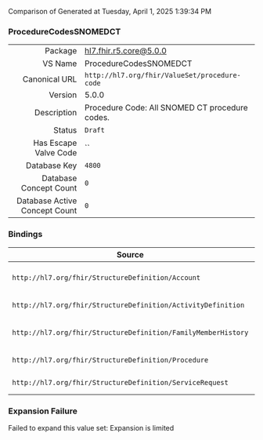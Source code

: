 Comparison of 
Generated at Tuesday, April 1, 2025 1:39:34 PM

### ProcedureCodesSNOMEDCT

|      |     |
| ---: | --- |
| Package | hl7.fhir.r5.core@5.0.0 |
| VS Name | ProcedureCodesSNOMEDCT |
| Canonical URL | `http://hl7.org/fhir/ValueSet/procedure-code` |
| Version | 5.0.0 |
| Description | Procedure Code: All SNOMED CT procedure codes. |
| Status | `Draft` |
| Has Escape Valve Code | `` |
| Database Key | `4800` |
| Database Concept Count | `0` |
| Database Active Concept Count | `0` |
### Bindings

| Source | Element | Binding | Strength | Element Short |
| ------ | ------- | ------- | -------- | ------------- |
| `http://hl7.org/fhir/StructureDefinition/Account` | `Account.procedure.code` | `http://hl7.org/fhir/ValueSet/procedure-code` | `Example` | The procedure relevant to the account |
| `http://hl7.org/fhir/StructureDefinition/ActivityDefinition` | `ActivityDefinition.code` | `http://hl7.org/fhir/ValueSet/procedure-code` | `Example` | Detail type of activity |
| `http://hl7.org/fhir/StructureDefinition/FamilyMemberHistory` | `FamilyMemberHistory.procedure.code` | `http://hl7.org/fhir/ValueSet/procedure-code` | `Example` | Procedures performed on the related person |
| `http://hl7.org/fhir/StructureDefinition/Procedure` | `Procedure.code` | `http://hl7.org/fhir/ValueSet/procedure-code` | `Example` | Identification of the procedure |
| `http://hl7.org/fhir/StructureDefinition/ServiceRequest` | `ServiceRequest.code` | `http://hl7.org/fhir/ValueSet/procedure-code` | `Example` | What is being requested/ordered |

### Expansion Failure

Failed to expand this value set: Expansion is limited

